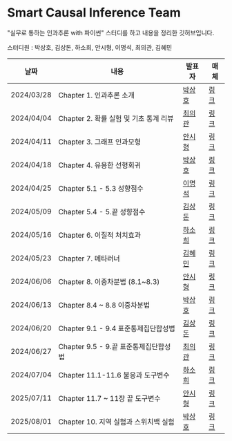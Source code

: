 # Smart Causal Inference Team
"실무로 통하는 인과추론 with 파이썬" 스터디를 하고 내용을 정리한 깃허브입니다.

스터디원 : 박상호, 김상돈, 하소희, 안시형, 이명석, 최의관, 김혜민

| 날짜 | 내용 | 발표자 | 매체 | 
| ----- | ----- | -------- | ----- |
| 2024/03/28 | Chapter 1. 인과추론 소개  | [박상호](https://www.linkedin.com/in/sangho-park-4220aa22a/) | [링크](https://causalinferencelab.github.io/Smart_Causal_Inference/docs/Chapter1.html) | 
| 2024/04/04 | Chapter 2. 확률 실험 및 기초 통계 리뷰  | [최의관](https://www.linkedin.com/in/euikwan/) | [링크](https://causalinferencelab.github.io/Smart_Causal_Inference/docs/Chapter2.html) | 
| 2024/04/11 | Chapter 3. 그래프 인과모형 | [안시형](https://www.linkedin.com/in/debuglog) | [링크](https://causalinferencelab.github.io/Smart_Causal_Inference/docs/Chapter3.html) | 
| 2024/04/18 | Chapter 4. 유용한 선형회귀 | [박상호](https://www.linkedin.com/in/sangho-park-4220aa22a/) | [링크](https://causalinferencelab.github.io/Smart_Causal_Inference/docs/Chapter4.html) | 
| 2024/04/25 | Chapter 5.1 - 5.3 성향점수 | [이명석](https://www.linkedin.com/in/ims0529/) | [링크](https://causalinferencelab.github.io/Smart_Causal_Inference/docs/Chapter5_1.html) | 
| 2024/05/09 | Chapter 5.4 - 5.끝 성향점수 | [김상돈](https://www.linkedin.com/in/%EC%83%81%EB%8F%88-%EA%B9%80-b89985199/) | [링크](https://causalinferencelab.github.io/Smart_Causal_Inference/docs/Chapter5_2.html) | 
| 2024/05/16 | Chapter 6. 이질적 처치효과 | [하소희](https://www.linkedin.com/in/sohee-da) | [링크](https://causalinferencelab.github.io/Smart_Causal_Inference/docs/Chapter6.html) | 
| 2024/05/23 | Chapter 7. 메타러너 | [김혜민](https://www.linkedin.com/in/hyemin-king) | [링크](https://causalinferencelab.github.io/Smart_Causal_Inference/docs/Chapter7.html) | 
| 2024/06/06 | Chapter 8. 이중차분법 (8.1~8.3) | [안시형](https://www.linkedin.com/in/debuglog) | [링크](https://causalinferencelab.github.io/Smart_Causal_Inference/docs/Chapter8_1.html) | 
| 2024/06/13 | Chapter 8.4 ~ 8.8 이중차분법 | [박상호](https://www.linkedin.com/in/sangho-park-4220aa22a/) | [링크](https://causalinferencelab.github.io/Smart_Causal_Inference/docs/Chapter8_2.html) | 
| 2024/06/20 | Chapter 9.1 - 9.4 표준통제집단합성법 | [김상돈](https://www.linkedin.com/in/%EC%83%81%EB%8F%88-%EA%B9%80-b89985199/) | [링크](https://causalinferencelab.github.io/Smart_Causal_Inference/docs/Chapter9_1.html) | 
| 2024/06/27 | Chapter 9.5 - 9.끝 표준통제집단합성법| [최의관](https://www.linkedin.com/in/euikwan) | [링크](https://causalinferencelab.github.io/Smart_Causal_Inference/docs/Chapter9_2.html) | 
| 2024/07/04 | Chapter 11.1-11.6 불응과 도구변수 | [하소희](https://www.linkedin.com/in/sohee-da) | [링크](https://causalinferencelab.github.io/Smart_Causal_Inference/docs/Chapter11_1.html) | 
| 2025/07/11 | Chapter 11.7 ~ 11장 끝 도구변수 | [안시형](https://www.linkedin.com/in/debuglog) | [링크](https://causalinferencelab.github.io/Smart_Causal_Inference/docs/Chapter11_2.html) | 
| 2025/08/01 | Chapter 10. 지역 실험과 스위치백 실험 | [박상호](https://www.linkedin.com/in/sangho-park-4220aa22a/) | [링크](https://causalinferencelab.github.io/Smart_Causal_Inference/docs/Chapter10.html)| 



